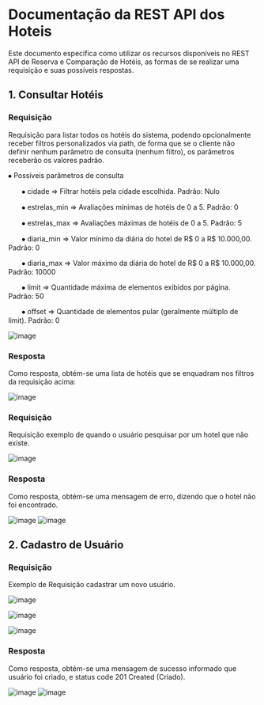 <h1>Documentação da REST API dos Hoteis</h1>

Este documento especifica como utilizar os recursos disponíveis no REST API de Reserva e Comparação de Hotéis, as formas de se realizar uma requisição e suas possíveis respostas.

<h2>1. Consultar Hotéis</h2>
<h3>Requisição</h3>

Requisição para listar todos os hotéis do sistema, podendo opcionalmente receber filtros personalizados via path, de forma que se o cliente não definir nenhum parâmetro de consulta (nenhum filtro), os parâmetros receberão os valores padrão.

<p>⦁	Possíveis parâmetros de consulta</p>
  <p>&nbsp;&nbsp;&nbsp;&nbsp;&nbsp;&nbsp;&nbsp;⦁	cidade ⇒ Filtrar hotéis pela cidade escolhida. Padrão: Nulo </p>
  <p>&nbsp;&nbsp;&nbsp;&nbsp;&nbsp;&nbsp;&nbsp;⦁	estrelas_min ⇒ Avaliações mínimas de hotéis de 0 a 5. Padrão: 0</p>
  <p>&nbsp;&nbsp;&nbsp;&nbsp;&nbsp;&nbsp;&nbsp;⦁	estrelas_max ⇒ Avaliações máximas de hotéis de 0 a 5. Padrão: 5</p>
  <p>&nbsp;&nbsp;&nbsp;&nbsp;&nbsp;&nbsp;&nbsp;⦁	diaria_min ⇒ Valor mínimo da diária do hotel de R$ 0 a R$ 10.000,00. Padrão: 0 </p>
  <p>&nbsp;&nbsp;&nbsp;&nbsp;&nbsp;&nbsp;&nbsp;⦁	diaria_max ⇒ Valor máximo da diária do hotel de R$ 0 a R$ 10.000,00. Padrão: 10000 </p>
  <p>&nbsp;&nbsp;&nbsp;&nbsp;&nbsp;&nbsp;&nbsp;⦁	limit ⇒ Quantidade máxima de elementos exibidos por página. Padrão: 50 </p>
  <p>&nbsp;&nbsp;&nbsp;&nbsp;&nbsp;&nbsp;&nbsp;⦁	offset ⇒ Quantidade de elementos pular (geralmente múltiplo de limit). Padrão: 0 </p>
  
![image](https://user-images.githubusercontent.com/94979678/203685476-0c738b71-8ef4-4358-a9ef-333eca19d910.png)
 
<h3>Resposta</h3>
<p>Como resposta, obtém-se uma lista de hotéis que se enquadram nos filtros da requisição acima:</p>
 
![image](https://user-images.githubusercontent.com/94979678/203685507-7335b3e9-aba5-4c66-aa80-7c87357fc596.png)
 
<h3>Requisição</h3>
<p>Requisição exemplo de quando o usuário pesquisar por um hotel que não existe.</p>
 
 ![image](https://user-images.githubusercontent.com/94979678/203690400-053a613a-a14d-4f7d-a5bc-05d039e4cab4.png)

<h3>Resposta</h3>
<p>Como resposta, obtém-se uma mensagem de erro, dizendo que o hotel não foi encontrado.</p>

![image](https://user-images.githubusercontent.com/94979678/203690441-46e68ad9-4595-45b6-ab15-f9fbaa6d278b.png)
![image](https://user-images.githubusercontent.com/94979678/203690990-0ff6bd41-5ae3-4a13-bd93-0e575f70540e.png)

<h2>2. Cadastro de Usuário</h2>

<h3>Requisição</h3>
<p>Exemplo de Requisição cadastrar um novo usuário.</p>

![image](https://user-images.githubusercontent.com/94979678/203690596-dda58aac-a761-48d1-8744-7eeadabff393.png)

![image](https://user-images.githubusercontent.com/94979678/203690660-62f224bc-9200-44e5-8e62-4a2b6a5a5ef0.png)

![image](https://user-images.githubusercontent.com/94979678/203690716-ab411b33-645e-44ab-a52e-54fbc01c34d6.png)

<h3>Resposta</h3>
<p>Como resposta, obtém-se uma mensagem de sucesso informado que usuário foi criado, e status code 201 Created (Criado).</p>

![image](https://user-images.githubusercontent.com/94979678/203690863-739ac7a5-357e-4662-8606-2f30b30b8d86.png)
![image](https://user-images.githubusercontent.com/94979678/203690898-756a9b14-d59d-4644-9388-f9e988b3a8cd.png)


 
 



